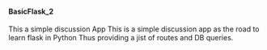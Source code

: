 #### BasicFlask_2
This a simple discussion App
This is a simple discussion app as the road to learn flask in Python
Thus providing a jist of routes and DB queries.
